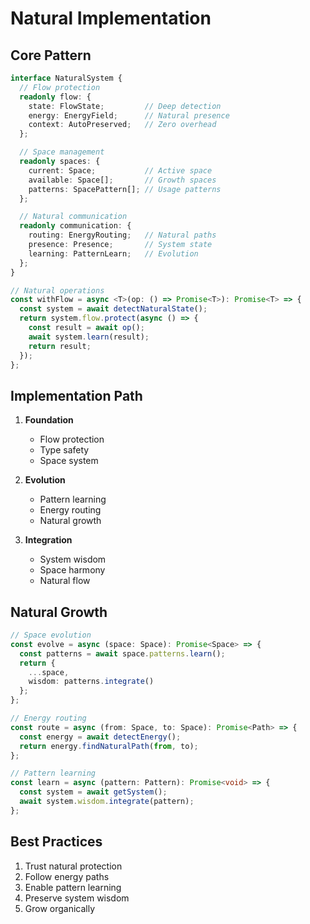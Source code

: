 # Natural Implementation

## Core Pattern
```typescript
interface NaturalSystem {
  // Flow protection
  readonly flow: {
    state: FlowState;         // Deep detection
    energy: EnergyField;      // Natural presence
    context: AutoPreserved;   // Zero overhead
  };

  // Space management
  readonly spaces: {
    current: Space;           // Active space
    available: Space[];       // Growth spaces
    patterns: SpacePattern[]; // Usage patterns
  };

  // Natural communication
  readonly communication: {
    routing: EnergyRouting;   // Natural paths
    presence: Presence;       // System state
    learning: PatternLearn;   // Evolution
  };
}

// Natural operations
const withFlow = async <T>(op: () => Promise<T>): Promise<T> => {
  const system = await detectNaturalState();
  return system.flow.protect(async () => {
    const result = await op();
    await system.learn(result);
    return result;
  });
};
```

## Implementation Path
1. **Foundation**
   - Flow protection
   - Type safety
   - Space system

2. **Evolution**
   - Pattern learning
   - Energy routing
   - Natural growth

3. **Integration**
   - System wisdom
   - Space harmony
   - Natural flow

## Natural Growth
```typescript
// Space evolution
const evolve = async (space: Space): Promise<Space> => {
  const patterns = await space.patterns.learn();
  return {
    ...space,
    wisdom: patterns.integrate()
  };
};

// Energy routing
const route = async (from: Space, to: Space): Promise<Path> => {
  const energy = await detectEnergy();
  return energy.findNaturalPath(from, to);
};

// Pattern learning
const learn = async (pattern: Pattern): Promise<void> => {
  const system = await getSystem();
  await system.wisdom.integrate(pattern);
};
```

## Best Practices
1. Trust natural protection
2. Follow energy paths
3. Enable pattern learning
4. Preserve system wisdom
5. Grow organically
``` 